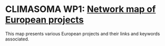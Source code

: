 # CLIMASOMA WP1: [Network map of European projects](https://climasoma.github.io/wp1/nx.html)
This map presents various European projects and their links and keywords associated.

